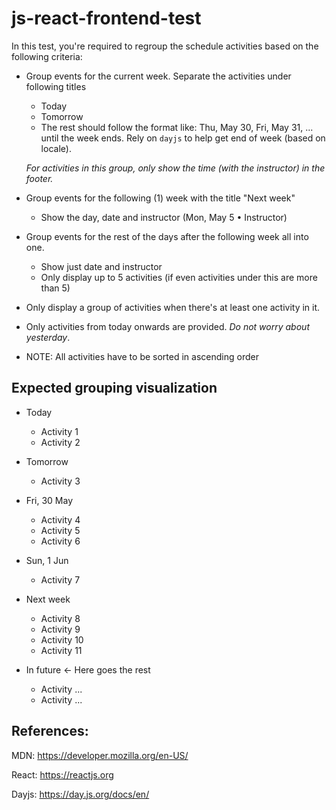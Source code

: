 # js-react-frontend-test

In this test, you're required to regroup the schedule activities based on the following criteria:

- Group events for the current week. Separate the activities under following titles
    - Today
    - Tomorrow
    - The rest should follow the format like: Thu, May 30, Fri, May 31, ... until the week ends. Rely on `dayjs` to help
      get end of week (based on locale).

  _For activities in this group, only show the time (with the instructor) in the footer._


- Group events for the following (1) week with the title "Next week"
    - Show the day, date and instructor (Mon, May 5 • Instructor)


- Group events for the rest of the days after the following week all into one.
    - Show just date and instructor
    - Only display up to 5 activities (if even activities under this are more than 5)


- Only display a group of activities when there's at least one activity in it.

- Only activities from today onwards are provided. _Do not worry about yesterday_.

- NOTE: All activities have to be sorted in ascending order

## Expected grouping visualization

- Today
    - Activity 1
    - Activity 2


- Tomorrow
    - Activity 3


- Fri, 30 May
    - Activity 4
    - Activity 5
    - Activity 6


- Sun, 1 Jun
    - Activity 7


- Next week
    - Activity 8
    - Activity 9
    - Activity 10
    - Activity 11


- In future <- Here goes the rest
    - Activity ...
    - Activity ...

## References:

MDN: https://developer.mozilla.org/en-US/

React: https://reactjs.org

Dayjs: https://day.js.org/docs/en/